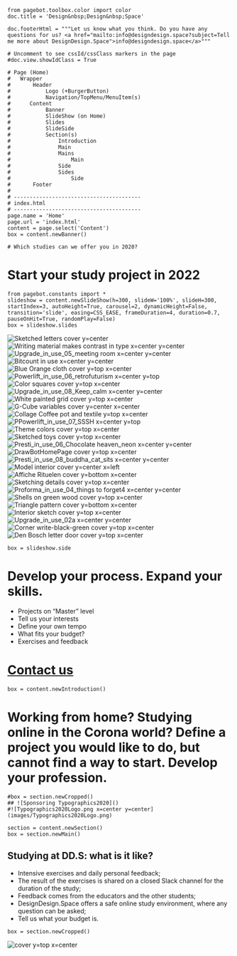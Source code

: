 ~~~
from pagebot.toolbox.color import color
doc.title = 'Design&nbsp;Design&nbsp;Space'

doc.footerHtml = """Let us know what you think. Do you have any questions for us? <a href="mailto:info@designdesign.space?subject=Tell me more about DesignDesign.Space">info@designdesign.space</a>"""

# Uncomment to see cssId/cssClass markers in the page
#doc.view.showIdClass = True

# Page (Home)
#	Wrapper
#		Header 
#			Logo (+BurgerButton)
#			Navigation/TopMenu/MenuItem(s)
#      Content
#  			Banner
#  			SlideShow (on Home)
#      		Slides
#      		SlideSide
#			Section(s)
#				Introduction
#				Main
#				Mains
#					Main
#				Side
#				Sides
#					Side
#		Footer
#
# ----------------------------------------
# index.html
# ----------------------------------------
page.name = 'Home'
page.url = 'index.html'
content = page.select('Content')
box = content.newBanner()

# Which studies can we offer you in 2020?
~~~

# Start your study project in 2022



~~~
from pagebot.constants import *
slideshow = content.newSlideShow(h=300, slideW='100%', slideH=300, startIndex=3, autoHeight=True, carousel=2, dynamicHeight=False, transition='slide', easing=CSS_EASE, frameDuration=4, duration=0.7, pauseOnHit=True, randomPlay=False)
box = slideshow.slides
~~~

![Sketched letters cover y=center](images/IMG_2848.jpg)
![Writing material makes contrast in type x=center y=center](images/IMG_1108.jpg)
![Upgrade_in_use_05_meeting room x=center y=center](images/typetr/Upgrade_in_use_05_meeting_room.jpg)
![Bitcount in use x=center y=center](images/typetr/Bitcount_in_use_03_time_is_now3.jpg)
![Blue Orange cloth cover y=top x=center](images/IMG_3145.jpg)
![Powerlift_in_use_06_retrofuturism x=center y=top](images/typetr/Powerlift_in_use_06_retrofuturism.jpg)
![Color squares cover y=top x=center](images/PepperTomColorSquares.png)
![Upgrade_in_use_08_Keep_calm x=center y=center](images/typetr/Upgrade_in_use_08_Keep_calm.jpg)
![White painted grid cover y=top x=center](images/IMG_1107.jpg)
![G-Cube variables cover y=center x=center](images/GN-Cube-Variable-e.png)
![Collage Coffee pot and textile y=top x=center](images/IMG_6704.jpg)
![PPowerlift_in_use_07_SSSH x=center y=top](images/typetr/Powerlift_in_use_07_SSSH.jpg)
![Theme colors cover y=top x=center](images/ThemeColorsByDocument_5.png)
![Sketched toys cover y=top x=center](images/IMG_4905.jpg)
![Presti_in_use_06_Chocolate heaven_neon x=center y=center](images/typetr/Presti_in_use_06_Chocolate_heaven_neon.jpg)
![DrawBotHomePage cover y=top x=center](images/DrawBotHomePage.png)
![Presti_in_use_08_buddha_cat_sits x=center y=center](images/typetr/Presti_in_use_08_buddha_cat_sits.jpg)
![Model interior cover y=center x=left](images/IMG_E8927.jpg)
![Affiche Rituelen cover y=bottom x=center](images/affiche_rituelen.png)
![Sketching details cover y=top x=center](images/DesignModels2.038.png)
![Proforma_in_use_04_things to forget4 x=center y=center](images/typetr/Proforma_in_use_04_things_to_forget4.jpg)
![Shells on green wood cover y=top x=center](images/IMG_0752.jpg)
![Triangle pattern cover y=bottom x=center](images/IMG_1447.jpg)
![Interior sketch cover y=top x=center](images/IMG_E8874.jpg)
![Upgrade_in_use_02a x=center y=center](images/typetr/Upgrade_in_use_02a.jpg)
![Corner write-black-green cover y=top x=center](images/IMG_6994.jpg)
![Den Bosch letter door cover y=top x=center](images/IMG_6129.jpg)

~~~ 
box = slideshow.side
~~~

# Develop your process. Expand your skills.

* Projects on “Master” level
* Tell us your interests
* Define your own tempo
* What fits your budget?
* Exercises and feedback

# [Contact us](mailto:info@designdesign.space?subject=Subscribing%20for%20the%20free%20DesignDesign.Space%20workshop)


~~~
box = content.newIntroduction()
~~~

# Working from home? Studying online in the Corona world? Define a project you would like to do, but cannot find a way to start. Develop your profession. 

~~~ 
#box = section.newCropped()
## ![Sponsoring Typographics2020]()
#![Typographics2020Logo.png x=center y=center](images/Typographics2020Logo.png)
~~~

~~~
section = content.newSection()
box = section.newMain()
~~~
## Studying at DD.S: what is it like?

* Intensive exercises and daily personal feedback;
* The result of the exercises is shared on a closed Slack channel for the duration of the study;
* Feedback comes from the educators and the other students;
* DesignDesign.Space offers a safe online study environment, where any question can be asked;
* Tell us what your budget is.

~~~
box = section.newCropped()
~~~
![cover y=top x=center](images/DSGNWK_0665BW.jpg)

